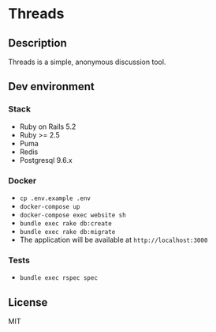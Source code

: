 # Threads

## Description

Threads is a simple, anonymous discussion tool.

## Dev environment

### Stack

* Ruby on Rails 5.2
* Ruby >= 2.5
* Puma
* Redis
* Postgresql 9.6.x

### Docker

* `cp .env.example .env`
* `docker-compose up`
* `docker-compose exec website sh`
* `bundle exec rake db:create`
* `bundle exec rake db:migrate`
* The application will be available at `http://localhost:3000`

### Tests

* `bundle exec rspec spec`

## License

MIT
